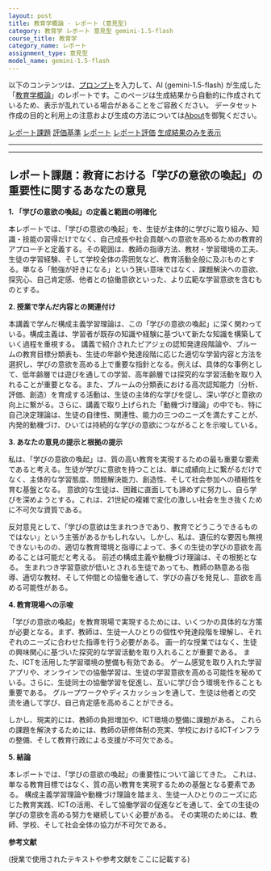 ```yaml
---
layout: post
title: 教育学概論 - レポート (意見型)
category: 教育学 レポート 意見型 gemini-1.5-flash
course_title: 教育学
category_name: レポート
assignment_type: 意見型
model_name: gemini-1.5-flash
---
```


以下のコンテンツは、[プロンプト](https://github.com/takedatoshiyuki/synthetic_assignments/tree/main/generated/教育学/gemini-1.5-flash/prompt_レポート-意見型.md)を入力して、AI (gemini-1.5-flash) が生成した「[教育学概論](/contents/教育学/)」のレポートです。このページは生成結果から自動的に作成されているため、表示が乱れている場合があることをご容赦ください。
データセット作成の目的と利用上の注意および生成の方法については[About](/About)を御覧ください。

[レポート課題](../レポート課題-意見型)
[評価基準](../評価基準-意見型)
[レポート](../レポート-意見型)
[レポート評価](../レポート評価-意見型)
[生成結果のみを表示](https://github.com/takedatoshiyuki/synthetic_assignments/tree/main/generated/教育学/gemini-1.5-flash/レポート-意見型.md)
  

***
***
  
## レポート課題：教育における「学びの意欲の喚起」の重要性に関するあなたの意見

**1. 「学びの意欲の喚起」の定義と範囲の明確化**

本レポートでは、「学びの意欲の喚起」を、生徒が主体的に学びに取り組み、知識・技能の習得だけでなく、自己成長や社会貢献への意欲を高めるための教育的アプローチと定義する。その範囲は、教師の指導方法、教材・学習環境の工夫、生徒の学習経験、そして学校全体の雰囲気など、教育活動全般に及ぶものとする。単なる「勉強が好きになる」という狭い意味ではなく、課題解決への意欲、探究心、自己肯定感、他者との協働意欲といった、より広範な学習意欲を含むものとする。

**2. 授業で学んだ内容との関連付け**

本講義で学んだ構成主義学習理論は、この「学びの意欲の喚起」に深く関わっている。構成主義は、学習者が既存の知識や経験に基づいて新たな知識を構築していく過程を重視する。  講義で紹介されたピアジェの認知発達段階論や、ブルームの教育目標分類表も、生徒の年齢や発達段階に応じた適切な学習内容と方法を選択し、学びの意欲を高める上で重要な指針となる。例えば、具体的な事例として、低年齢層では遊びを通しての学習、高年齢層では探究的な学習活動を取り入れることが重要となる。また、ブルームの分類表における高次認知能力（分析、評価、創造）を育成する活動は、生徒の主体的な学びを促し、深い学びと意欲の向上に繋がる。さらに、講義で取り上げられた「動機づけ理論」の中でも、特に自己決定理論は、生徒の自律性、関連性、能力の三つのニーズを満たすことが、内発的動機づけ、ひいては持続的な学びの意欲につながることを示唆している。

**3. あなたの意見の提示と根拠の提示**

私は、「学びの意欲の喚起」は、質の高い教育を実現するための最も重要な要素であると考える。生徒が学びに意欲を持つことは、単に成績向上に繋がるだけでなく、主体的な学習態度、問題解決能力、創造性、そして社会参加への積極性を育む基盤となる。  意欲的な生徒は、困難に直面しても諦めずに努力し、自ら学びを深めようとする。これは、21世紀の複雑で変化の激しい社会を生き抜くために不可欠な資質である。

反対意見として、「学びの意欲は生まれつきであり、教育でどうこうできるものではない」という主張があるかもしれない。しかし、私は、遺伝的な要因も無視できないものの、適切な教育環境と指導によって、多くの生徒の学びの意欲を高めることは可能だと考える。  前述の構成主義や動機づけ理論は、その根拠となる。  生まれつき学習意欲が低いとされる生徒であっても、教師の熱意ある指導、適切な教材、そして仲間との協働を通して、学びの喜びを発見し、意欲を高める可能性がある。

**4. 教育現場への示唆**

「学びの意欲の喚起」を教育現場で実現するためには、いくつかの具体的な方策が必要となる。まず、教師は、生徒一人ひとりの個性や発達段階を理解し、それぞれのニーズに合わせた指導を行う必要がある。  画一的な授業ではなく、生徒の興味関心に基づいた探究的な学習活動を取り入れることが重要である。  また、ICTを活用した学習環境の整備も有効である。  ゲーム感覚を取り入れた学習アプリや、オンラインでの協働学習は、生徒の学習意欲を高める可能性を秘めている。さらに、生徒同士の協働学習を促進し、互いに学び合う環境を作ることも重要である。  グループワークやディスカッションを通して、生徒は他者との交流を通して学び、自己肯定感を高めることができる。

しかし、現実的には、教師の負担増加や、ICT環境の整備に課題がある。  これらの課題を解決するためには、教師の研修体制の充実、学校におけるICTインフラの整備、そして教育行政による支援が不可欠である。

**5. 結論**

本レポートでは、「学びの意欲の喚起」の重要性について論じてきた。  これは、単なる教育目標ではなく、質の高い教育を実現するための基盤となる要素である。  構成主義学習理論や動機づけ理論を踏まえ、生徒一人ひとりのニーズに応じた教育実践、ICTの活用、そして協働学習の促進などを通して、全ての生徒の学びの意欲を高める努力を継続していく必要がある。  その実現のためには、教師、学校、そして社会全体の協力が不可欠である。


**参考文献**

(授業で使用されたテキストや参考文献をここに記載する)

